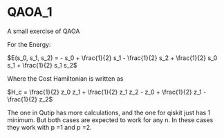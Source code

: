 # QAOA_1

A small exercise of QAOA 

For the Energy: 

$E(s_0, s_1, s_2) = - s_0 + \frac{1}{2} s_1 - \frac{1}{2} s_2 + \frac{1}{2} s_0 s_1 + \frac{1}{2} s_1 s_2$

Where the Cost Hamiltonian is written as 

$H_c = \frac{1}{2} z_0 z_1 + \frac{1}{2} z_1 z_2 - z_0 + \frac{1}{2} z_1 - \frac{1}{2} z_2$

The one in Qutip has more calculations, and the one for qiskit just has 1 minimum. But both cases are expected to work for any n. In these cases they work with p =1 and p =2.

